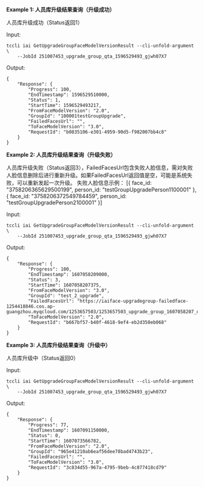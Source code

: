 **Example 1: 人员库升级结果查询（升级成功）**

人员库升级成功（Status返回1）

Input: 

```
tccli iai GetUpgradeGroupFaceModelVersionResult --cli-unfold-argument  \
    --JobId 251007453_upgrade_group_qta_1596529493_gjwh07X7
```

Output: 
```
{
    "Response": {
        "Progress": 100,
        "EndTimestamp": 1596529510000,
        "Status": 1,
        "StartTime": 1596529493217,
        "FromFaceModelVersion": "2.0",
        "GroupId": "100001testGroupUpgrade",
        "FailedFacesUrl": "",
        "ToFaceModelVersion": "3.0",
        "RequestId": "b0835106-e301-4959-90d5-f982007bb4c8"
    }
}
```

**Example 2: 人员库升级结果查询（升级失败）**

人员库升级失败（Status返回3），FailedFacesUrl包含失败人脸信息，需对失败人脸信息删除后进行重新升级。如果FailedFacesUrl返回值是空，可能是系统失败，可以重新发起一次升级。
失败人脸信息示例：
[{
face_id: "3758206365629500199",
person_id: "testGroupUpgradePerson1100001"
}, {
face_id: "3758206372549784459",
person_id: "testGroupUpgradePerson2100001"
}]

Input: 

```
tccli iai GetUpgradeGroupFaceModelVersionResult --cli-unfold-argument  \
    --JobId 251007453_upgrade_group_qta_1596529493_gjwh07X7
```

Output: 
```
{
    "Response": {
        "Progress": 100,
        "EndTimestamp": 1607058209000,
        "Status": 3,
        "StartTime": 1607058207375,
        "FromFaceModelVersion": "3.0",
        "GroupId": "test_2_upgrade",
        "FailedFacesUrl": "https://iaiface-upgradegroup-failedface-1254418846.cos.ap-guangzhou.myqcloud.com/1253657503/1253657503_upgrade_group_1607058207_qW6RX1UO.json",
        "ToFaceModelVersion": "2.0",
        "RequestId": "b667bf57-b40f-4618-9ef4-eb2d350eb068"
    }
}
```

**Example 3: 人员库升级结果查询（升级中）**

人员库升级中（Status返回0）

Input: 

```
tccli iai GetUpgradeGroupFaceModelVersionResult --cli-unfold-argument  \
    --JobId 251007453_upgrade_group_qta_1596529493_gjwh07X7
```

Output: 
```
{
    "Response": {
        "Progress": 77,
        "EndTimestamp": 1607091150000,
        "Status": 0,
        "StartTime": 1607073566782,
        "FromFaceModelVersion": "2.0",
        "GroupId": "965e41210ab6eaf56dee78bad4743b23",
        "FailedFacesUrl": "",
        "ToFaceModelVersion": "3.0",
        "RequestId": "3c834d55-967a-4795-9beb-4c877418cd79"
    }
}
```


